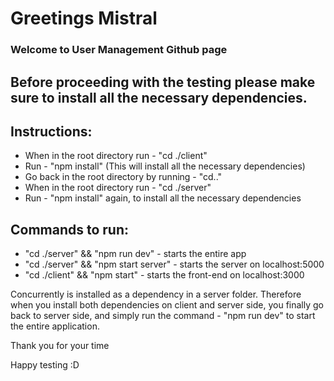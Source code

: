 # Greetings Mistral

### Welcome to User Management Github page

## Before proceeding with the testing please make sure to install all the necessary dependencies.

## Instructions:

- When in the root directory run - "cd ./client"
- Run - "npm install" (This will install all the necessary dependencies)
- Go back in the root directory by running - "cd.."
- When in the root directory run - "cd ./server"
- Run - "npm install" again, to install all the necessary dependencies

## Commands to run:

- "cd ./server" && "npm run dev" - starts the entire app
- "cd ./server" && "npm start server" - starts the server on localhost:5000
- "cd ./client" && "npm start" - starts the front-end on localhost:3000

Concurrently is installed as a dependency in a server folder. Therefore when you install both dependencies on client and server side, you finally go back to server side, and simply run the command - "npm run dev" to start the entire application.


Thank you for your time 

Happy testing :D 
